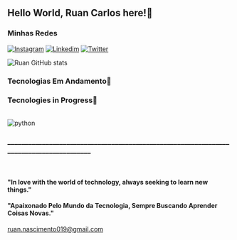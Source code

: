 

## Hello World, Ruan Carlos here!🍃

### Minhas Redes
[![Instagram](https://img.shields.io/badge/Instagram-E4405F?style=for-the-badge&logo=instagram&logoColor=white)](https://www.instagram.com/ruancarloss19_/)
[![Linkedim](https://img.shields.io/badge/LinkedIn-0077B5?style=for-the-badge&logo=linkedin&logoColor=white)](https://www.linkedin.com/in/ruan-nascimento-7477122ab/)
[![Twitter](https://img.shields.io/badge/Twitter-1DA1F2?style=for-the-badge&logo=twitter&logoColor=white)](#)

![Ruan GitHub stats](https://github-readme-stats.vercel.app/api?username=Ruan-nascimento&show_icons=true&theme=onedark)
<!--[![Top Langs](https://github-readme-stats.vercel.app/api/top-langs/?username=Ruan-nascimento)](https://github.com/Ruan-nascimento/github-readme-stats)-->

### Tecnologias Em Andamento💯
### Tecnologies in Progress💯

<div style="display: inline_block"></br>
  <img align="center" alt="python" src="https://img.shields.io/badge/Python-14354C?style=for-the-badge&logo=python&logoColor=white">
 <!--<img align="center" alt="Html5" src="https://img.shields.io/badge/HTML5-E34F26?style=for-the-badge&logo=html5&logoColor=white">*/
  /*<img align="center" alt="css3" src="https://img.shields.io/badge/CSS3-1572B6?style=for-the-badge&logo=css3&logoColor=white">*/
 /* <img align="center" alt="JavaScript" src="https://img.shields.io/badge/JavaScript-F7DF1E?style=for-the-badge&logo=javascript&logoColor=black">*/
 /* <img align="center" alt="TypeScript" src="https://img.shields.io/badge/TypeScript-007ACC?style=for-the-badge&logo=typescript&logoColor=white">*/
  /*<img align="center" alt="Java" src="https://img.shields.io/badge/Java-ED8B00?style=for-the-badge&logo=openjdk&logoColor=white">*/
</div>-->

### ________________________________________________________________________________________
</br>

#### "In love with the world of technology, always seeking to learn new things."
#### "Apaixonado Pelo Mundo da Tecnologia, Sempre Buscando Aprender Coisas Novas."
<a href="ruan.nascimento019@gmail.com" style="color: blue">ruan.nascimento019@gmail.com</a>

